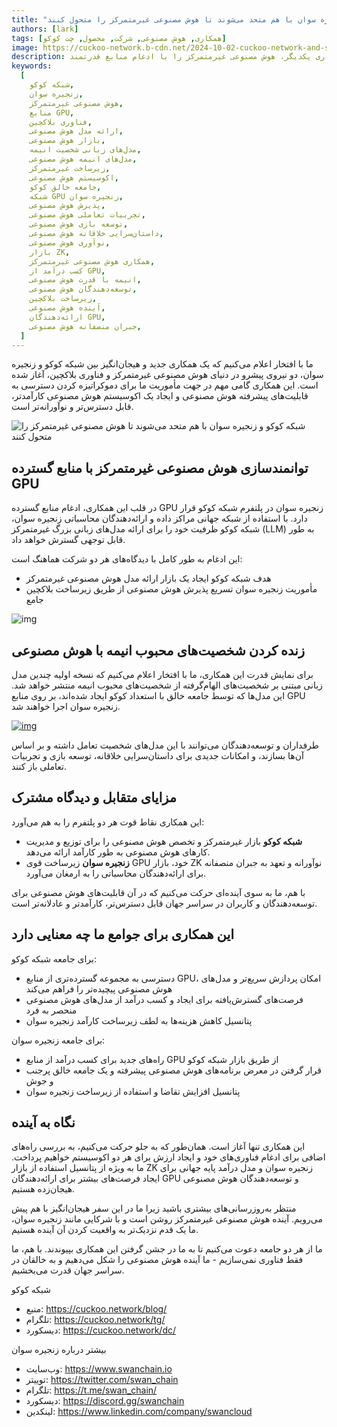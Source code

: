 ```yaml
---
title: "شبکه کوکو و زنجیره سوان با هم متحد می‌شوند تا هوش مصنوعی غیرمتمرکز را متحول کنند"
authors: [lark]
tags: [همکاری, هوش مصنوعی, شرکت, محصول, چت کوکو]
image: https://cuckoo-network.b-cdn.net/2024-10-02-cuckoo-network-and-swan-chain-join-forces-to-revolutionize-decentralized-ai.png
description: شبکه کوکو و زنجیره سوان با همکاری یکدیگر، هوش مصنوعی غیرمتمرکز را با ادغام منابع قدرتمند GPU در بازار ارائه مدل‌های هوش مصنوعی کوکو متحول می‌کنند. این همکاری به توسعه‌دهندگان و خالقان هوش مصنوعی با قابلیت‌های پردازشی پیشرفته قدرت می‌بخشد و امکان ایجاد مدل‌های زبانی الهام‌گرفته از انیمه و گسترش فرصت‌ها در نوآوری هوش مصنوعی غیرمتمرکز را فراهم می‌کند.
keywords:
  [
    شبکه کوکو,
    زنجیره سوان,
    هوش مصنوعی غیرمتمرکز,
    منابع GPU,
    فناوری بلاکچین,
    ارائه مدل هوش مصنوعی,
    بازار هوش مصنوعی,
    مدل‌های زبانی شخصیت انیمه,
    مدل‌های انیمه هوش مصنوعی,
    زیرساخت غیرمتمرکز,
    اکوسیستم هوش مصنوعی,
    جامعه خالق کوکو,
    شبکه GPU زنجیره سوان,
    پذیرش هوش مصنوعی,
    تجربیات تعاملی هوش مصنوعی,
    توسعه بازی هوش مصنوعی,
    داستان‌سرایی خلاقانه هوش مصنوعی,
    نوآوری هوش مصنوعی,
    بازار ZK,
    همکاری هوش مصنوعی غیرمتمرکز,
    کسب درآمد از GPU,
    انیمه با قدرت هوش مصنوعی,
    توسعه‌دهندگان هوش مصنوعی,
    زیرساخت بلاکچین,
    آینده هوش مصنوعی,
    ارائه‌دهندگان GPU,
    جبران منصفانه هوش مصنوعی,
  ]
---
```


ما با افتخار اعلام می‌کنیم که یک همکاری جدید و هیجان‌انگیز بین شبکه کوکو و زنجیره سوان، دو نیروی پیشرو در دنیای هوش مصنوعی غیرمتمرکز و فناوری بلاکچین، آغاز شده است. این همکاری گامی مهم در جهت مأموریت ما برای دموکراتیزه کردن دسترسی به قابلیت‌های پیشرفته هوش مصنوعی و ایجاد یک اکوسیستم هوش مصنوعی کارآمدتر، قابل دسترس‌تر و نوآورانه‌تر است.

![شبکه کوکو و زنجیره سوان با هم متحد می‌شوند تا هوش مصنوعی غیرمتمرکز را متحول کنند](https://cuckoo-network.b-cdn.net/2024-10-02-cuckoo-network-and-swan-chain-join-forces-to-revolutionize-decentralized-ai.png "شبکه کوکو و زنجیره سوان با هم متحد می‌شوند تا هوش مصنوعی غیرمتمرکز را متحول کنند")

## **توانمندسازی هوش مصنوعی غیرمتمرکز با منابع گسترده GPU**

در قلب این همکاری، ادغام منابع گسترده GPU زنجیره سوان در پلتفرم شبکه کوکو قرار دارد. با استفاده از شبکه جهانی مراکز داده و ارائه‌دهندگان محاسباتی زنجیره سوان، شبکه کوکو ظرفیت خود را برای ارائه مدل‌های زبانی بزرگ غیرمتمرکز (LLM) به طور قابل توجهی گسترش خواهد داد.

این ادغام به طور کامل با دیدگاه‌های هر دو شرکت هماهنگ است:

- هدف شبکه کوکو ایجاد یک بازار ارائه مدل هوش مصنوعی غیرمتمرکز
- مأموریت زنجیره سوان تسریع پذیرش هوش مصنوعی از طریق زیرساخت بلاکچین جامع

![img](https://cuckoo-network.b-cdn.net/2024-10-02-cuckoo-network-and-swan-chain-join-forces-to-revolutionize-decentralized-ai-2.jpg)

## **زنده کردن شخصیت‌های محبوب انیمه با هوش مصنوعی**

برای نمایش قدرت این همکاری، ما با افتخار اعلام می‌کنیم که نسخه اولیه چندین مدل زبانی مبتنی بر شخصیت‌های الهام‌گرفته از شخصیت‌های محبوب انیمه منتشر خواهد شد. این مدل‌ها که توسط جامعه خالق با استعداد کوکو ایجاد شده‌اند، بر روی منابع GPU زنجیره سوان اجرا خواهند شد.

[![img](https://cuckoo-network.b-cdn.net/cuckoo-chat-preview.webp)](https://cuckoo.network/portal/chat)

طرفداران و توسعه‌دهندگان می‌توانند با این مدل‌های شخصیت تعامل داشته و بر اساس آن‌ها بسازند، و امکانات جدیدی برای داستان‌سرایی خلاقانه، توسعه بازی و تجربیات تعاملی باز کنند.

## **مزایای متقابل و دیدگاه مشترک**

این همکاری نقاط قوت هر دو پلتفرم را به هم می‌آورد:

- **شبکه کوکو** بازار غیرمتمرکز و تخصص هوش مصنوعی را برای توزیع و مدیریت کارهای هوش مصنوعی به طور کارآمد ارائه می‌دهد.
- **زنجیره سوان** زیرساخت قوی GPU خود، بازار ZK نوآورانه و تعهد به جبران منصفانه برای ارائه‌دهندگان محاسباتی را به ارمغان می‌آورد.

با هم، ما به سوی آینده‌ای حرکت می‌کنیم که در آن قابلیت‌های هوش مصنوعی برای توسعه‌دهندگان و کاربران در سراسر جهان قابل دسترس‌تر، کارآمدتر و عادلانه‌تر است.

## **این همکاری برای جوامع ما چه معنایی دارد**

برای جامعه شبکه کوکو:

- دسترسی به مجموعه گسترده‌تری از منابع GPU، امکان پردازش سریع‌تر و مدل‌های هوش مصنوعی پیچیده‌تر را فراهم می‌کند
- فرصت‌های گسترش‌یافته برای ایجاد و کسب درآمد از مدل‌های هوش مصنوعی منحصر به فرد
- پتانسیل کاهش هزینه‌ها به لطف زیرساخت کارآمد زنجیره سوان

برای جامعه زنجیره سوان:

- راه‌های جدید برای کسب درآمد از منابع GPU از طریق بازار شبکه کوکو
- قرار گرفتن در معرض برنامه‌های هوش مصنوعی پیشرفته و یک جامعه خالق پرجنب و جوش
- پتانسیل افزایش تقاضا و استفاده از زیرساخت زنجیره سوان

## **نگاه به آینده**

این همکاری تنها آغاز است. همان‌طور که به جلو حرکت می‌کنیم، به بررسی راه‌های اضافی برای ادغام فناوری‌های خود و ایجاد ارزش برای هر دو اکوسیستم خواهیم پرداخت. ما به ویژه از پتانسیل استفاده از بازار ZK زنجیره سوان و مدل درآمد پایه جهانی برای ایجاد فرصت‌های بیشتر برای ارائه‌دهندگان GPU و توسعه‌دهندگان هوش مصنوعی هیجان‌زده هستیم.

منتظر به‌روزرسانی‌های بیشتری باشید زیرا ما در این سفر هیجان‌انگیز با هم پیش می‌رویم. آینده هوش مصنوعی غیرمتمرکز روشن است و با شرکایی مانند زنجیره سوان، ما یک قدم نزدیک‌تر به واقعیت کردن آن آینده هستیم.

ما از هر دو جامعه دعوت می‌کنیم تا به ما در جشن گرفتن این همکاری بپیوندند. با هم، ما فقط فناوری نمی‌سازیم - ما آینده هوش مصنوعی را شکل می‌دهیم و به خالقان در سراسر جهان قدرت می‌بخشیم.

شبکه کوکو

- منبع: https://cuckoo.network/blog/
- تلگرام: https://cuckoo.network/tg/
- دیسکورد: https://cuckoo.network/dc/

بیشتر درباره زنجیره سوان

- وب‌سایت: https://www.swanchain.io
- توییتر: https://twitter.com/swan_chain
- تلگرام: https://t.me/swan_chain/
- دیسکورد: https://discord.gg/swanchain
- لینکدین: https://www.linkedin.com/company/swancloud
